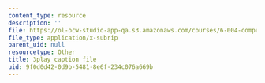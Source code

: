 ```yaml
---
content_type: resource
description: ''
file: https://ol-ocw-studio-app-qa.s3.amazonaws.com/courses/6-004-computation-structures-spring-2017/9f0d0d420d9b54818e6f234c076a669b_58edfKe-LO8.vtt
file_type: application/x-subrip
parent_uid: null
resourcetype: Other
title: 3play caption file
uid: 9f0d0d42-0d9b-5481-8e6f-234c076a669b
---
```

